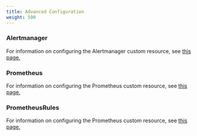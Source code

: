 ```yaml
---
title: Advanced Configuration
weight: 500
---
```


### Alertmanager

For information on configuring the Alertmanager custom resource, see [this page.](../how-to-guides/advanced-user-guides/monitoring-v2-configuration-guides/advanced-configuration/alertmanager.md)

### Prometheus

For information on configuring the Prometheus custom resource, see [this page.](../how-to-guides/advanced-user-guides/monitoring-v2-configuration-guides/advanced-configuration/prometheus.md)

### PrometheusRules

For information on configuring the Prometheus custom resource, see [this page.](../how-to-guides/advanced-user-guides/monitoring-v2-configuration-guides/advanced-configuration/prometheusrules.md)